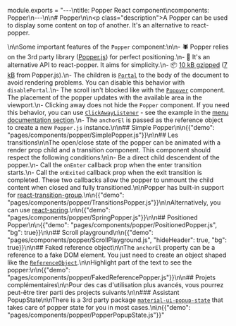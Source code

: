 module.exports = "---\ntitle: Popper React component\ncomponents: Popper\n---\n\n# Popper\n\n<p class=\"description\">A Popper can be used to display some content on top of another. It's an alternative to react-popper.</p>\n\nSome important features of the `Popper` component:\n\n- 🕷 Popper relies on the 3rd party library ([Popper.js](https://github.com/FezVrasta/popper.js)) for perfect positioning.\n- 💄 It's an alternative API to react-popper. It aims for simplicity.\n- 📦 [10 kB gzipped](/size-snapshot) ([7 kB](https://bundlephobia.com/result?p=popper.js) from Popper.js).\n- The children is [`Portal`](/components/portal/) to the body of the document to avoid rendering problems. You can disable this behavior with `disablePortal`.\n- The scroll isn't blocked like with the [`Popover`](/components/popover/) component. The placement of the popper updates with the available area in the viewport.\n- Clicking away does not hide the `Popper` component. If you need this behavior, you can use [`ClickAwayListener`](/components/click-away-listener/) - see the example in the [menu documentation section](/components/menus/#menulist-composition).\n- The `anchorEl` is passed as the reference object to create a new `Popper.js` instance.\n\n## Simple Popper\n\n{{\"demo\": \"pages/components/popper/SimplePopper.js\"}}\n\n## Les transitions\n\nThe open/close state of the popper can be animated with a render prop child and a transition component. This component should respect the following conditions:\n\n- Be a direct child descendent of the popper.\n- Call the `onEnter` callback prop when the enter transition starts.\n- Call the `onExited` callback prop when the exit transition is completed. These two callbacks allow the popper to unmount the child content when closed and fully transitioned.\n\nPopper has built-in support for [react-transition-group](https://github.com/reactjs/react-transition-group).\n\n{{\"demo\": \"pages/components/popper/TransitionsPopper.js\"}}\n\nAlternatively, you can use [react-spring](https://github.com/react-spring/react-spring).\n\n{{\"demo\": \"pages/components/popper/SpringPopper.js\"}}\n\n## Positioned Popper\n\n{{\"demo\": \"pages/components/popper/PositionedPopper.js\", \"bg\": true}}\n\n## Scroll playground\n\n{{\"demo\": \"pages/components/popper/ScrollPlayground.js\", \"hideHeader\": true, \"bg\": true}}\n\n## Faked reference object\n\nThe `anchorEl` property can be a reference to a fake DOM element. You just need to create an object shaped like the [`ReferenceObject`](https://github.com/FezVrasta/popper.js/blob/0642ce0ddeffe3c7c033a412d4d60ce7ec8193c3/packages/popper/index.d.ts#L118-L123).\n\nHighlight part of the text to see the popper:\n\n{{\"demo\": \"pages/components/popper/FakedReferencePopper.js\"}}\n\n## Projets complémentaires\n\nPour des cas d'utilisation plus avancés, vous pourrez peut-être tirer parti des projects suivants:\n\n### Assistant PopupState\n\nThere is a 3rd party package [`material-ui-popup-state`](https://github.com/jcoreio/material-ui-popup-state) that takes care of popper state for you in most cases.\n\n{{\"demo\": \"pages/components/popper/PopperPopupState.js\"}}"